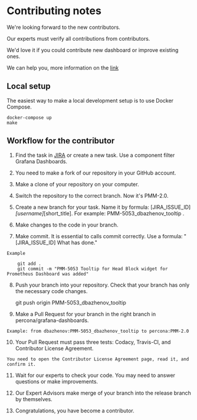 # Contributing notes

We're looking forward to the new contributors.

Our experts must verify all contributions from contributors. 

We'd love it if you could contribute new dashboard or improve existing ones.

We can help you, more information on the [link](https://www.percona.com/community/contributions/pmm)

## Local setup

The easiest way to make a local development setup is to use Docker Compose.

```
docker-compose up
make
```

## Workflow for the contributor

1.    Find the task in [JIRA](https://jira.percona.com/issues/?jql=project+%3D+PMM+AND+component+%3D+%22Grafana+Dashboards%22) or create a new task. Use a component filter Grafana Dashboards.

2.    You need to make a fork of our repository in your GitHub account.

3.    Make a clone of your repository on your computer.

4.    Switch the repository to the correct branch. Now it's PMM-2.0. 

5.    Create a new branch for your task. Name it by formula: [JIRA_ISSUE_ID]_[username]_[short_title]. For example: PMM-5053_dbazhenov_tooltip .

6.    Make changes to the code in your branch.

7.    Make commit. It is essential to calls commit correctly. Use a formula: "[JIRA_ISSUE_ID] What has done."

    Example

        git add .
        git commit -m "PMM-5053 Tooltip for Head Block widget for Prometheus Dashboard was added"

8.    Push your branch into your repository. Check that your branch has only the necessary code changes. 

        git push origin PMM-5053_dbazhenov_tooltip

9.    Make a Pull Request for your branch in the right branch in percona/grafana-dashboards.

    Example: from dbazhenov:PMM-5053_dbazhenov_tooltip to percona:PMM-2.0

10.    Your Pull Request must pass three tests: Codacy, Travis-CI, and Contributor License Agreement.

    You need to open the Contributor License Agreement page, read it, and confirm it. 

11.    Wait for our experts to check your code. You may need to answer questions or make improvements.

12. Our Expert Advisors make merge of your branch into the release branch by themselves. 

13. Congratulations, you have become a contributor. 
